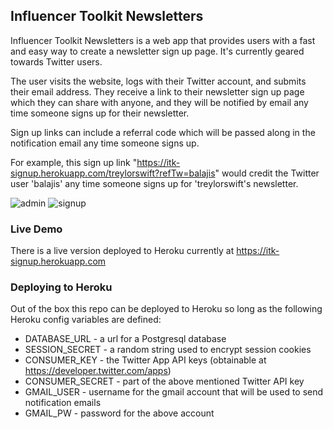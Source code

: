 ## Influencer Toolkit Newsletters

Influencer Toolkit Newsletters is a web app that provides users with a fast and easy way to create a newsletter sign up page. It's currently geared towards Twitter users.

The user visits the website, logs with their Twitter account, and submits their email address. They receive a link to their newsletter sign up page which they can share with anyone, and they will be notified by email any time someone signs up for their newsletter.

Sign up links can include a referral code which will be passed along in the notification email any time someone signs up.

For example, this sign up link "https://itk-signup.herokuapp.com/treylorswift?refTw=balajis" would credit the Twitter user 'balajis' any time someone signs up for 'treylorswift's newsletter.

![admin](https://i.imgur.com/JKYe1aB.png)
![signup](https://i.imgur.com/MTsT8It.png)

### Live Demo
There is a live version deployed to Heroku currently at https://itk-signup.herokuapp.com

### Deploying to Heroku
Out of the box this repo can be deployed to Heroku so long as the following Heroku config variables are defined:
- DATABASE_URL - a url for a Postgresql database
- SESSION_SECRET - a random string used to encrypt session cookies
- CONSUMER_KEY - the Twitter App API keys (obtainable at https://developer.twitter.com/apps)
- CONSUMER_SECRET - part of the above mentioned Twitter API key
- GMAIL_USER - username for the gmail account that will be used to send notification emails
- GMAIL_PW - password for the above account
